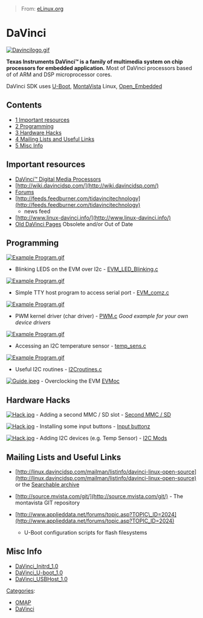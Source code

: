 > From: [eLinux.org](http://eLinux.org/DaVinci "http://eLinux.org/DaVinci")


# DaVinci



[![Davincilogo.gif](http://eLinux.org/images/c/c9/Davincilogo.gif)](http://eLinux.org/File:Davincilogo.gif)

**Texas Instruments DaVinci™ is a family of multimedia system on chip
processors for embedded application.** Most of DaVinci processors based
of of ARM and DSP microprocessor cores.

DaVinci SDK uses [U-Boot](http://eLinux.org/U-Boot "U-Boot"),
[MontaVista](http://eLinux.org/MontaVista "MontaVista") Linux,
[Open\_Embedded](http://eLinux.org/Open_Embedded "Open Embedded")

## Contents

-   [1 Important resources](#important-resources)
-   [2 Programming](#programming)
-   [3 Hardware Hacks](#hardware-hacks)
-   [4 Mailing Lists and Useful Links](#mailing-lists-and-useful-links)
-   [5 Misc Info](#misc-info)

## Important resources

-   [DaVinci™ Digital Media
    Processors](http://focus.ti.com/paramsearch/docs/parametricsearch.tsp?family=dsp&sectionId=2&tabId=1852&familyId=1300)
-   [http://wiki.davincidsp.com/](http://wiki.davincidsp.com/)
-   [Forums](http://community.ti.com/forums/default.aspx?GroupID=10)
-   [http://feeds.feedburner.com/tidavincitechnology](http://feeds.feedburner.com/tidavincitechnology)
    - news feed
-   [http://www.linux-davinci.info/](http://www.linux-davinci.info/)
-   [Old DaVinci Pages](http://eLinux.org/DaVinci_Old_Pages "DaVinci Old Pages") Obsolete
    and/or Out of Date

## Programming

[![Example
Program.gif](http://eLinux.org/images/3/33/Example_Program.gif)](http://eLinux.org/File:Example_Program.gif)
- Blinking LEDS on the EVM over I2c -
[EVM\_LED\_Blinking.c](http://eLinux.org/EVM_LED_Blinking.c "EVM LED Blinking.c")

[![Example
Program.gif](http://eLinux.org/images/3/33/Example_Program.gif)](http://eLinux.org/File:Example_Program.gif)
- Simple TTY host program to access serial port -
[EVM\_comz.c](http://eLinux.org/EVM_comz.c "EVM comz.c")

[![Example
Program.gif](http://eLinux.org/images/3/33/Example_Program.gif)](http://eLinux.org/File:Example_Program.gif)
- PWM kernel driver (char driver) - [PWM.c](http://eLinux.org/PWM.c "PWM.c") *Good
example for your own device drivers*

[![Example
Program.gif](http://eLinux.org/images/3/33/Example_Program.gif)](http://eLinux.org/File:Example_Program.gif)
- Accessing an I2C temperature sensor -
[temp\_sens.c](http://eLinux.org/Temp_sens.c "Temp sens.c")

[![Example
Program.gif](http://eLinux.org/images/3/33/Example_Program.gif)](http://eLinux.org/File:Example_Program.gif)
- Useful I2C routines - [I2Croutines.c](http://eLinux.org/I2Croutines.c "I2Croutines.c")

[![Guide.jpeg](http://eLinux.org/images/e/e3/Guide.jpeg)](http://eLinux.org/File:Guide.jpeg) -
Overclocking the EVM [EVMoc](http://eLinux.org/EVMoc "EVMoc")

## Hardware Hacks

[![Hack.jpg](http://eLinux.org/images/6/6f/Hack.jpg)](http://eLinux.org/File:Hack.jpg) - Adding a second
MMC / SD slot - [Second MMC / SD](http://eLinux.org/Second_MMC_/_SD "Second MMC / SD")

[![Hack.jpg](http://eLinux.org/images/6/6f/Hack.jpg)](http://eLinux.org/File:Hack.jpg) - Installing some
input buttons - [Input buttonz](http://eLinux.org/Input_buttonz "Input buttonz")

[![Hack.jpg](http://eLinux.org/images/6/6f/Hack.jpg)](http://eLinux.org/File:Hack.jpg) - Adding I2C
devices (e.g. Temp Sensor) - [I2C Mods](http://eLinux.org/I2C_Mods "I2C Mods")

## Mailing Lists and Useful Links

-   [http://linux.davincidsp.com/mailman/listinfo/davinci-linux-open-source](http://linux.davincidsp.com/mailman/listinfo/davinci-linux-open-source)
    or the [Searchable
    archive](http://www.mail-archive.com/davinci-linux-open-source@linux.davincidsp.com/)

-   [http://source.mvista.com/git/](http://source.mvista.com/git/) - The
    montavista GIT repository

-   [http://www.applieddata.net/forums/topic.asp?TOPIC\_ID=2024](http://www.applieddata.net/forums/topic.asp?TOPIC_ID=2024)
    - U-Boot configuration scripts for flash filesystems

## Misc Info

-   [DaVinci\_Initrd\_1.0](http://eLinux.org/DaVinci_Initrd_1.0 "DaVinci Initrd 1.0")
-   [DaVinci\_U-boot\_1.0](http://eLinux.org/DaVinci_U-boot_1.0 "DaVinci U-boot 1.0")
-   [DaVinci\_USBHost\_1.0](http://eLinux.org/DaVinci_USBHost_1.0 "DaVinci USBHost 1.0")


[Categories](http://eLinux.org/Special:Categories "Special:Categories"):

-   [OMAP](http://eLinux.org/Category:OMAP "Category:OMAP")
-   [DaVinci](http://eLinux.org/Category:DaVinci "Category:DaVinci")

